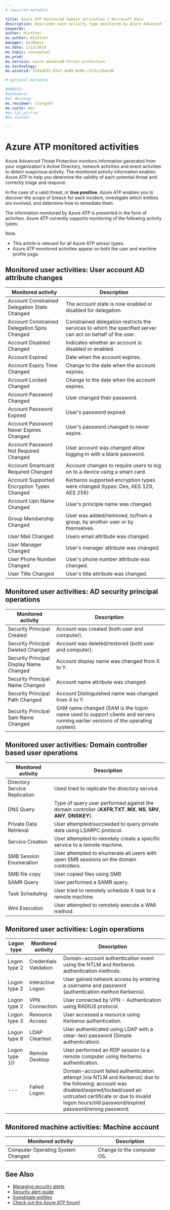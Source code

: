 ```yaml
---
# required metadata

title: Azure ATP monitored domain activities | Microsoft Docs
description: Describes each activity type monitored by Azure Advanced Threat Protection
keywords:
author: mlottner
ms.author: mlottner
manager: barbkess
ms.date: 1/13/2018
ms.topic: conceptual
ms.prod:
ms.service: azure-advanced-threat-protection
ms.technology:
ms.assetid: 37d1a032-65e7-4a89-be0b-c3f9cc2bacdb

# optional metadata

#ROBOTS:
#audience:
#ms.devlang:
ms.reviewer: itargoet
ms.suite: ems
#ms.tgt_pltfrm:
#ms.custom:

---
```




# Azure ATP monitored activities

Azure Advanced Threat Protection monitors information generated from your organization's Active Directory, network activities and event activities to detect suspicious activity. The monitored activity information enables Azure ATP to help you determine the validity of each potential threat and correctly triage and respond. 

In the case of a valid threat, or **true positive**, Azure ATP enables you to discover the scope of breach for each incident, investigate which entities are involved, and determine how to remediate them.

The information monitored by Azure ATP is presented in the form of activities. Azure ATP currently supports monitoring of the following activity types:

> [!NOTE] 
> - This article is relevant for all Azure ATP sensor types.
>- Azure ATP monitored activities appear on both the user and machine profile page. 
 

## Monitored user activities: User account AD attribute changes

|Monitored activity|Description|
|---------------------|------------------|
|Account Constrained Delegation State Changed |The account state is now enabled or disabled for delegation.|
|Account Constrained Delegation Spns Changed | Constrained delegation restricts the services to which the specified server can act on behalf of the user.|
|Account Disabled Changed |Indicates whether an account is disabled or enabled.|
|Account Expired|Date when the account expires.|
|Account Expiry Time Changed |Change to the date when the account expires.|
|Account Locked Changed|Change to the date when the account expires.|
|Account Password Changed|User changed their password.|
|Account Password Expired |User's password expired.|
|Account Password Never Expires Changed |User's password changed to never expire.|
|Account Password Not Required Changed |User account was changed allow logging in with a blank password.|
|Account Smartcard Required Changed  |Account changes to require users to log on to a device using a smart card.|
|Account Supported Encryption Types Changed |Kerberos supported encryption types were changed (types: Des, AES 129, AES 256)|
|Account Upn Name Changed  |User's principle name was changed.|
|Group Membership Changed  |User was added/removed, to/from a group, by another user or by themselves.|
|User Mail Changed|Users email attribute was changed.|
|User Manager Changed|User's manager attribute was changed.|
|User Phone Number Changed|User's phone number attribute was changed.|
|User Title Changed |User's title attribute was changed.|

## Monitored user activities: AD security principal operations

|Monitored activity|Description|
|---------------------|------------------|
|Security Principal Created |Account was created (both user and computer).|
|Security Principal Deleted Changed  |Account was deleted/restored (both user and computer).|
|Security Principal Display Name Changed   |Account display name was changed from X to Y.|
|Security Principal Name Changed  |Account name attribute was changed.|
|Security Principal Path Changed  |Account Distinguished name was changed from X to Y.|
|Security Principal Sam Name Changed |SAM name changed (SAM is the logon name used to support clients and servers running earlier versions of the operating system).|

## Monitored user activities: Domain controller based user operations

|Monitored activity|Description|
|---------------------|------------------|
|Directory Service Replication  |Used tried to replicate the directory service.|
|DNS Query  |Type of query user performed against the domain controller (**AXFR**,**TXT**, **MX**, **NS**, **SRV**, **ANY**, **DNSKEY**).|
|Private Data Retrieval  |User attempted/succeeded to query private data using LSARPC protocol.|
|Service Creation   |User attempted to remotely create a specific service to a remote machine.|
|SMB Session Enumeration   |User attempted to enumerate all users with open SMB sessions on the domain controllers.|
|SMB file copy| User copied files using SMB|
|SAMR Query   |User performed a SAMR query.|
|Task Scheduling  |User tried to remotely schedule X task to a remote machine.|
|Wmi Execution  |User attempted to remotely execute a WMI method.|

## Monitored user activities: Login operations

|Logon type|Monitored activity|Description|
|---------------------|---------------------|------------------|
|Logon type 2|Credentials Validation  |Domain-account authentication event using the NTLM and Kerberos authentication methods.|
|Logon type 2|Interactive Logon  |User gained network access by entering a username and password (authentication method Kerberos).|
|Logon type 2|VPN Connection   |User connected by VPN - Authentication using RADIUS protocol.|
|Logon type 3|Resource Access  |User accessed a resource using Kerberos authentication.|
|Logon type 8|LDAP Cleartext  |User authenticated using LDAP with a clear-text password (Simple authentication).|
|Logon type 10|Remote Desktop |User performed an RDP session to a remote computer using Kerberos authentication.|
| --- |Failed Logon |Domain-account failed authentication attempt (via NTLM and Kerberos) due to the following: account was disabled/expired/locked/used an untrusted certificate or due to invalid logon hours/old password/expired password/wrong password.|


## Monitored machine activities: Machine account

|Monitored activity|Description|
|---------------------|------------------|
|Computer Operating System Changed|Change to the computer OS.


## See Also
- [Managing security alerts](working-with-suspicious-activities.md)
- [Security alert guide](suspicious-activity-guide.md)
- [Investigate entities](investigate-entity.md)
- [Check out the Azure ATP forum!](https://aka.ms/azureatpcommunity)
